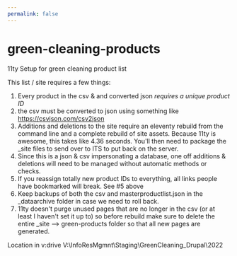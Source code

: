 ```yaml
---
permalink: false
---
```

# green-cleaning-products
11ty Setup for green cleaning product list

This list / site requires a few things:
1. Every product in the csv & and converted json *requires a unique product ID* 
2. the csv must be converted to json using something like https://csvjson.com/csv2json 
3. Additions and deletions to the site require an eleventy rebuild from the command line and a complete rebuild of site assets. Because 11ty is awesome, this takes like 4.36 seconds. You'll then need to package the _site files to send over to ITS to put back on the server.
4. Since this is a json & csv impersonating a database, one off additions & deletions will need to be managed without automatic methods or checks. 
5. If you reassign totally new product IDs to everything, all links people have bookmarked will break. See #5 above
6. Keep backups of both the csv and masterproductlist.json in the _dataarchive folder in case we need to roll back.
7. 11ty doesn't purge unused pages that are no longer in the csv (or at least I haven't set it up to) so before rebuild make sure to delete the entire _site --> green-products folder so that all new pages are generated. 

Location in v:drive V:\InfoResMgmnt\Staging\GreenCleaning_Drupal\2022 


